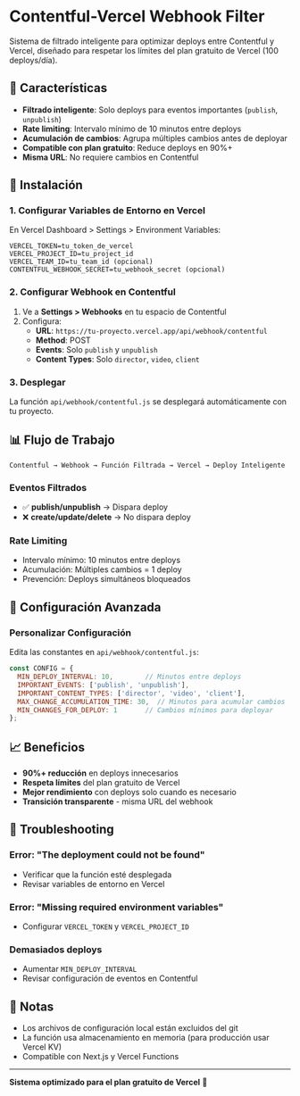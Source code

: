 # Contentful-Vercel Webhook Filter

Sistema de filtrado inteligente para optimizar deploys entre Contentful y Vercel, diseñado para respetar los límites del plan gratuito de Vercel (100 deploys/día).

## 🎯 Características

- **Filtrado inteligente**: Solo deploys para eventos importantes (`publish`, `unpublish`)
- **Rate limiting**: Intervalo mínimo de 10 minutos entre deploys
- **Acumulación de cambios**: Agrupa múltiples cambios antes de deployar
- **Compatible con plan gratuito**: Reduce deploys en 90%+
- **Misma URL**: No requiere cambios en Contentful

## 🚀 Instalación

### 1. Configurar Variables de Entorno en Vercel

En Vercel Dashboard > Settings > Environment Variables:

```
VERCEL_TOKEN=tu_token_de_vercel
VERCEL_PROJECT_ID=tu_project_id
VERCEL_TEAM_ID=tu_team_id (opcional)
CONTENTFUL_WEBHOOK_SECRET=tu_webhook_secret (opcional)
```

### 2. Configurar Webhook en Contentful

1. Ve a **Settings > Webhooks** en tu espacio de Contentful
2. Configura:
   - **URL**: `https://tu-proyecto.vercel.app/api/webhook/contentful`
   - **Method**: POST
   - **Events**: Solo `publish` y `unpublish`
   - **Content Types**: Solo `director`, `video`, `client`

### 3. Desplegar

La función `api/webhook/contentful.js` se desplegará automáticamente con tu proyecto.

## 📊 Flujo de Trabajo

```
Contentful → Webhook → Función Filtrada → Vercel → Deploy Inteligente
```

### Eventos Filtrados

- ✅ **publish/unpublish** → Dispara deploy
- ❌ **create/update/delete** → No dispara deploy

### Rate Limiting

- Intervalo mínimo: 10 minutos entre deploys
- Acumulación: Múltiples cambios = 1 deploy
- Prevención: Deploys simultáneos bloqueados

## 🔧 Configuración Avanzada

### Personalizar Configuración

Edita las constantes en `api/webhook/contentful.js`:

```javascript
const CONFIG = {
  MIN_DEPLOY_INTERVAL: 10,        // Minutos entre deploys
  IMPORTANT_EVENTS: ['publish', 'unpublish'],
  IMPORTANT_CONTENT_TYPES: ['director', 'video', 'client'],
  MAX_CHANGE_ACCUMULATION_TIME: 30,  // Minutos para acumular cambios
  MIN_CHANGES_FOR_DEPLOY: 1       // Cambios mínimos para deployar
};
```

## 📈 Beneficios

- **90%+ reducción** en deploys innecesarios
- **Respeta límites** del plan gratuito de Vercel
- **Mejor rendimiento** con deploys solo cuando es necesario
- **Transición transparente** - misma URL del webhook

## 🚨 Troubleshooting

### Error: "The deployment could not be found"
- Verificar que la función esté desplegada
- Revisar variables de entorno en Vercel

### Error: "Missing required environment variables"
- Configurar `VERCEL_TOKEN` y `VERCEL_PROJECT_ID`

### Demasiados deploys
- Aumentar `MIN_DEPLOY_INTERVAL`
- Revisar configuración de eventos en Contentful

## 📝 Notas

- Los archivos de configuración local están excluidos del git
- La función usa almacenamiento en memoria (para producción usar Vercel KV)
- Compatible con Next.js y Vercel Functions

---

**Sistema optimizado para el plan gratuito de Vercel** 🚀
